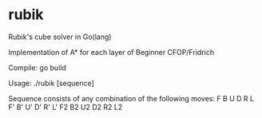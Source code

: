 # rubik
Rubik's cube solver in Go(lang)

Implementation of A* for each layer of Beginner CFOP/Fridrich

Compile: go build

Usage: ./rubik [sequence]

Sequence consists of any combination of the following moves:
F B U D R L
F' B' U' D' R' L'
F2 B2 U2 D2 R2 L2
